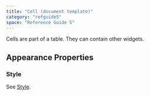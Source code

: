 ```yaml
---
title: "Cell (document template)"
category: "refguide5"
space: "Reference Guide 5"
---
```



Cells are part of a table. They can contain other widgets.

## Appearance Properties

### Style

See [Style](Style).